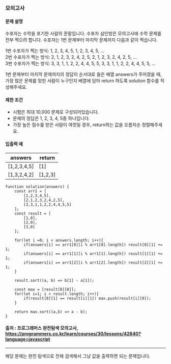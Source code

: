 ### 모의고사

#### 문제 설명
수포자는 수학을 포기한 사람의 준말입니다. 수포자 삼인방은 모의고사에 수학 문제를 전부 찍으려 합니다. 수포자는 1번 문제부터 마지막 문제까지 다음과 같이 찍습니다.

1번 수포자가 찍는 방식: 1, 2, 3, 4, 5, 1, 2, 3, 4, 5, ...<br>
2번 수포자가 찍는 방식: 2, 1, 2, 3, 2, 4, 2, 5, 2, 1, 2, 3, 2, 4, 2, 5, ...<br>
3번 수포자가 찍는 방식: 3, 3, 1, 1, 2, 2, 4, 4, 5, 5, 3, 3, 1, 1, 2, 2, 4, 4, 5, 5, ...

1번 문제부터 마지막 문제까지의 정답이 순서대로 들은 배열 answers가 주어졌을 때, 가장 많은 문제를 맞힌 사람이 누구인지 배열에 담아 return 하도록 solution 함수를 작성해주세요.

#### 제한 조건
- 시험은 최대 10,000 문제로 구성되어있습니다.
- 문제의 정답은 1, 2, 3, 4, 5중 하나입니다.
- 가장 높은 점수를 받은 사람이 여럿일 경우, return하는 값을 오름차순 정렬해주세요.

#### 입출력 예
|answers|return|
|-----|-----|
|[1,2,3,4,5]|[1]|
|[1,3,2,4,2]|[1,2,3]|

```
function solution(answers) {
    const arr1 = [
        [1,2,3,4,5],
        [2,1,2,3,2,4,2,5],
        [3,3,1,1,2,2,4,4,5,5]
    ];
    const result = [
        [1,0],
        [2,0],
        [3,0]
    ];

    for(let i =0; i < answers.length; i++){
        if(answers[i] == arr1[0][i % arr1[0].length]) result[0][1] += 1;
        if(answers[i] == arr1[1][i % arr1[1].length]) result[1][1] += 1;
        if(answers[i] == arr1[2][i % arr1[2].length]) result[2][1] += 1;
    }
    
    result.sort((a, b) => b[1] - a[1]);

    const max = [result[0][0]];
    for(let i=1; i < result.length; i++){
        if(result[0][1] == result[i][1]) max.push(result[i][0]);
    }
    
    return max.sort((a,b) => a - b);
}
```

#### 출처 : 프로그래머스 완전탐색 모의고사, https://programmers.co.kr/learn/courses/30/lessons/42840?language=javascript
------------------------------------------------------------------------------------------------------------------
해당 문제는 완전 탐색으로 전체 검색해서 그냥 값을 출력하면 되는 문제입니다.
